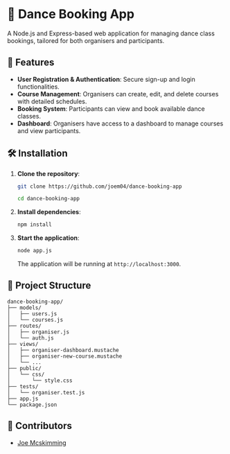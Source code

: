 # 🕺 Dance Booking App

A Node.js and Express-based web application for managing dance class bookings, tailored for both organisers and participants.

## 🚀 Features

- **User Registration & Authentication**: Secure sign-up and login functionalities.
- **Course Management**: Organisers can create, edit, and delete courses with detailed schedules.
- **Booking System**: Participants can view and book available dance classes.
- **Dashboard**: Organisers have access to a dashboard to manage courses and view participants.

## 🛠️ Installation

1. **Clone the repository**:
   ```bash
   git clone https://github.com/joem04/dance-booking-app

   cd dance-booking-app
   ```

2. **Install dependencies**:
   ```bash
   npm install
   ```

3. **Start the application**:
   ```bash
   node app.js
   ```

   The application will be running at `http://localhost:3000`.

## 📂 Project Structure

```
dance-booking-app/
├── models/
│   ├── users.js
│   └── courses.js
├── routes/
│   ├── organiser.js
│   └── auth.js
├── views/
│   ├── organiser-dashboard.mustache
│   ├── organiser-new-course.mustache
│   └── ...
├── public/
│   └── css/
│       └── style.css
├── tests/
│   └── organiser.test.js
├── app.js
└── package.json
```

## 👥 Contributors

- [Joe Mcskimming](https://github.com/joem04)
